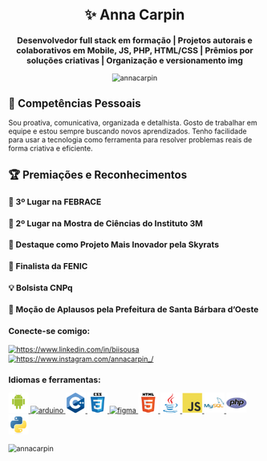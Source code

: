 <h1 align="center">✨ Anna Carpin</h1>
<h3 align="center">Desenvolvedor full stack em formação | Projetos autorais e colaborativos em Mobile, JS, PHP, HTML/CSS | Prêmios por soluções criativas | Organização e versionamento img</h3>

<p align="center"> <img width = "1px" height ="100px" src="https://media1.giphy.com/media/v1.Y2lkPTc5MGI3NjExdHdiMDBzdGp1cTFkdW0wMzRnZ3BqZnh4eWc4c3p6Mm01MXBpZzFweiZlcD12MV9pbnRlcm5hbF9naWZfYnlfaWQmY3Q9Zw/8PyTvI5EOu9LbAm8uS/giphy.gif" alt="annacarpin" /> </p>
<h2>🤝 Competências Pessoais</h2>
<p>Sou proativa, comunicativa, organizada e detalhista. Gosto de trabalhar em equipe e estou sempre buscando novos aprendizados. Tenho facilidade para usar a tecnologia como ferramenta para resolver problemas reais de forma criativa e eficiente.</p>
<p align ="center"> 
<h2>🏆 Premiações e Reconhecimentos</h2>
<h3>🥉 3º Lugar na FEBRACE</h3>
<h3>🥈  2º Lugar na Mostra de Ciências do Instituto 3M</h3>
<h3>🏅 Destaque como Projeto Mais Inovador pela Skyrats</h3> 
<h3>🎯 Finalista da FENIC </h3>
<h3>💡 Bolsista CNPq </h3>
<h3>📜 Moção de Aplausos pela Prefeitura de Santa Bárbara d’Oeste </h3></p>
<h3 align="left">Conecte-se comigo:</h3>
<p align="left">
<a href="https://linkedin.com/in/https://www.linkedin.com/in/biisousa" target="blank"><img align="center" src="https://raw.githubusercontent.com/rahuldkjain/github-profile-readme-generator/master/src/images/icons/Social/linked-in-alt.svg" alt="https://www.linkedin.com/in/biisousa" height="30" width="40" /></a>
<a href="https://instagram.com/https://www.instagram.com/annacarpin_/" target="blank"><img align="center" src="https://raw.githubusercontent.com/rahuldkjain/github-profile-readme-generator/master/src/images/icons/Social/instagram.svg" alt="https://www.instagram.com/annacarpin_/" height="30" width="40" /></a>
</p>

<h3 align="left">Idiomas e ferramentas:</h3>
<p align="left"> <a href="https://developer.android.com" target="_blank" rel="noreferrer"> <img src="https://raw.githubusercontent.com/devicons/devicon/master/icons/android/android-original-wordmark.svg" alt="android" width="40" height="40"/> </a> <a href="https://www.arduino.cc/" target="_blank" rel="noreferrer"> <img src="https://cdn.worldvectorlogo.com/logos/arduino-1.svg" alt="arduino" width="40" height="40"/> </a> <a href="https://www.w3schools.com/cpp/" target="_blank" rel="noreferrer"> <img src="https://raw.githubusercontent.com/devicons/devicon/master/icons/cplusplus/cplusplus-original.svg" alt="cplusplus" width="40" height="40"/> </a> <a href="https://www.w3schools.com/css/" target="_blank" rel="noreferrer"> <img src="https://raw.githubusercontent.com/devicons/devicon/master/icons/css3/css3-original-wordmark.svg" alt="css3" width="40" height="40"/> </a> <a href="https://www.figma.com/" target="_blank" rel="noreferrer"> <img src="https://www.vectorlogo.zone/logos/figma/figma-icon.svg" alt="figma" width="40" height="40"/> </a> <a href="https://www.w3.org/html/" target="_blank" rel="noreferrer"> <img src="https://raw.githubusercontent.com/devicons/devicon/master/icons/html5/html5-original-wordmark.svg" alt="html5" width="40" height="40"/> </a> <a href="https://www.java.com" target="_blank" rel="noreferrer"> <img src="https://raw.githubusercontent.com/devicons/devicon/master/icons/java/java-original.svg" alt="java" width="40" height="40"/> </a> <a href="https://developer.mozilla.org/en-US/docs/Web/JavaScript" target="_blank" rel="noreferrer"> <img src="https://raw.githubusercontent.com/devicons/devicon/master/icons/javascript/javascript-original.svg" alt="javascript" width="40" height="40"/> </a> <a href="https://www.mysql.com/" target="_blank" rel="noreferrer"> <img src="https://raw.githubusercontent.com/devicons/devicon/master/icons/mysql/mysql-original-wordmark.svg" alt="mysql" width="40" height="40"/> </a> <a href="https://www.php.net" target="_blank" rel="noreferrer"> <img src="https://raw.githubusercontent.com/devicons/devicon/master/icons/php/php-original.svg" alt="php" width="40" height="40"/> </a> <a href="https://www.python.org" target="_blank" rel="noreferrer"> <img src="https://raw.githubusercontent.com/devicons/devicon/master/icons/python/python-original.svg" alt="python" width="40" height="40"/> </a> </p>


<p> <img align="center" src="https://github-readme-stats.vercel.app/api?username=annacarpin&show_icons=true&locale=en" alt="annacarpin" /></p>


